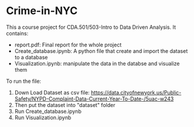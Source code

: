 # Crime-in-NYC
This a course project for CDA.501/503-Intro to Data Driven Analysis.
It contains:
- report.pdf: Final report for the whole project
- Create_database.ipynb: A python file that create and import the dataset to a database
- Visualization.ipynb: manipulate the data in the databse and visualize them

To run the file:
1. Down Load Dataset as csv file: https://data.cityofnewyork.us/Public-Safety/NYPD-Complaint-Data-Current-Year-To-Date-/5uac-w243
2. Then put the dataset into "dataset" folder
3. Run Create_database.ipynb
4. Run Visualization.ipynb
